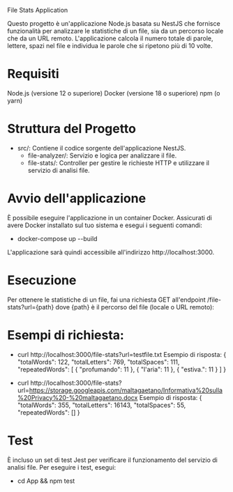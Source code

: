 File Stats Application

Questo progetto è un'applicazione Node.js basata su NestJS che fornisce funzionalità per analizzare le statistiche di un file, sia da un percorso locale che da un URL remoto.
L'applicazione calcola il numero totale di parole, lettere, spazi nel file e individua le parole che si ripetono più di 10 volte.

# Requisiti

Node.js (versione 12 o superiore)
Docker (versione 18 o superiore)
npm (o yarn)

# Struttura del Progetto

- src/: Contiene il codice sorgente dell'applicazione NestJS.
  - file-analyzer/: Servizio e logica per analizzare il file.
  - file-stats/: Controller per gestire le richieste HTTP e utilizzare il servizio di analisi file.

# Avvio dell'applicazione

È possibile eseguire l'applicazione in un container Docker. Assicurati di avere Docker installato sul tuo sistema e esegui i seguenti comandi:

- docker-compose up --build

L'applicazione sarà quindi accessibile all'indirizzo http://localhost:3000.

# Esecuzione

Per ottenere le statistiche di un file, fai una richiesta GET all'endpoint /file-stats?url={path} dove {path} è il percorso del file (locale o URL remoto):

# Esempi di richiesta:

- curl http://localhost:3000/file-stats?url=testfile.txt
  Esempio di risposta:
  {
  "totalWords": 122,
  "totalLetters": 769,
  "totalSpaces": 111,
  "repeatedWords": [
  {
  "profumando": 11
  },
  {
  "l'aria": 11
  },
  {
  "estiva.": 11
  }
  ]
  }

- curl http://localhost:3000/file-stats?url=https://storage.googleapis.com/maltagaetano/Informativa%20sulla%20Privacy%20-%20maltagaetano.docx
  Esempio di risposta:
  {
  "totalWords": 355,
  "totalLetters": 16143,
  "totalSpaces": 55,
  "repeatedWords": []
  }

# Test

È incluso un set di test Jest per verificare il funzionamento del servizio di analisi file. Per eseguire i test, esegui:

- cd App && npm test
